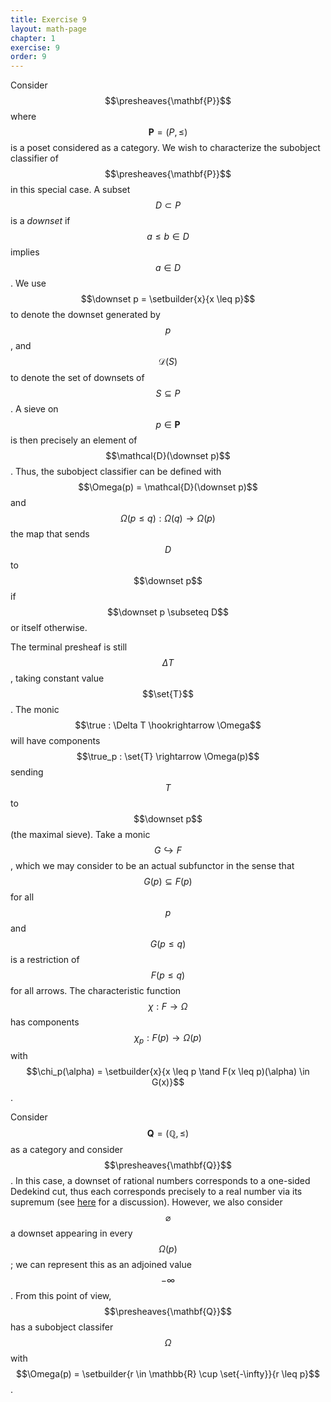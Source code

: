 ```yaml
---
title: Exercise 9
layout: math-page
chapter: 1
exercise: 9
order: 9
---
```


Consider $$\presheaves{\mathbf{P}}$$ where $$\mathbf{P} = (P, \leq)$$ is a poset considered as a category.
We wish to characterize the subobject classifier of $$\presheaves{\mathbf{P}}$$ in this special case.
A subset $$D \subset P$$ is a *downset* if $$a \leq b \in D$$ implies $$a \in D$$.
We use $$\downset p = \setbuilder{x}{x \leq p}$$ to denote the downset generated by $$p$$, and $$\mathcal{D}(S)$$ to denote the set of downsets of $$S \subseteq P$$.
A sieve on $$p \in \mathbf{P}$$ is then precisely an element of $$\mathcal{D}(\downset p)$$.
Thus, the subobject classifier can be defined with $$\Omega(p) = \mathcal{D}(\downset p)$$ and $$\Omega(p \leq q) : \Omega(q) \rightarrow \Omega(p)$$ the map that sends $$D$$ to $$\downset p$$ if $$\downset p \subseteq D$$ or itself otherwise.

The terminal presheaf is still $$\Delta T$$, taking constant value $$\set{T}$$.
The monic $$\true : \Delta T \hookrightarrow \Omega$$ will have components $$\true_p : \set{T} \rightarrow \Omega(p)$$ sending $$T$$ to $$\downset p$$ (the maximal sieve).
Take a monic $$G \hookrightarrow F$$, which we may consider to be an actual subfunctor in the sense that $$G(p) \subseteq F(p)$$ for all $$p$$ and $$G(p \leq q)$$ is a restriction of $$F(p \leq q)$$ for all arrows.
The characteristic function $$\chi : F \rightarrow \Omega$$ has components $$\chi_p : F(p) \rightarrow \Omega(p)$$ with $$\chi_p(\alpha) = \setbuilder{x}{x \leq p \tand F(x \leq p)(\alpha) \in G(x)}$$.

Consider $$\mathbf{Q} = (\mathbb{Q}, \leq)$$ as a category and consider $$\presheaves{\mathbf{Q}}$$.
In this case, a downset of rational numbers corresponds to a one-sided Dedekind cut, thus each corresponds precisely to a real number via its supremum (see [here](https://ncatlab.org/nlab/show/Dedekind+cut#onesided_cuts) for a discussion).
However, we also consider $$\varnothing$$ a downset appearing in every $$\Omega(p)$$; we can represent this as an adjoined value $$-\infty$$.
From this point of view, $$\presheaves{\mathbf{Q}}$$ has a subobject classifer $$\Omega$$ with $$\Omega(p) = \setbuilder{r \in \mathbb{R} \cup \set{-\infty}}{r \leq p}$$.